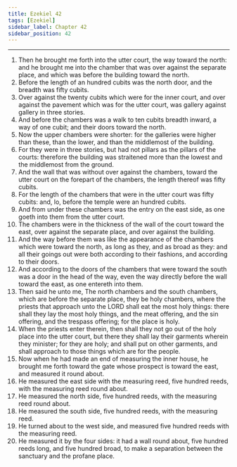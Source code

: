 ```yaml
---
title: Ezekiel 42
tags: [Ezekiel]
sidebar_label: Chapter 42
sidebar_position: 42
---
```


---
1. Then he brought me forth into the utter court, the way toward the north: and he brought me into the chamber that was over against the separate place, and which was before the building toward the north.
2. Before the length of an hundred cubits was the north door, and the breadth was fifty cubits.
3. Over against the twenty cubits which were for the inner court, and over against the pavement which was for the utter court, was gallery against gallery in three stories.
4. And before the chambers was a walk to ten cubits breadth inward, a way of one cubit; and their doors toward the north.
5. Now the upper chambers were shorter: for the galleries were higher than these, than the lower, and than the middlemost of the building.
6. For they were in three stories, but had not pillars as the pillars of the courts: therefore the building was straitened more than the lowest and the middlemost from the ground.
7. And the wall that was without over against the chambers, toward the utter court on the forepart of the chambers, the length thereof was fifty cubits.
8. For the length of the chambers that were in the utter court was fifty cubits: and, lo, before the temple were an hundred cubits.
9. And from under these chambers was the entry on the east side, as one goeth into them from the utter court.
10. The chambers were in the thickness of the wall of the court toward the east, over against the separate place, and over against the building.
11. And the way before them was like the appearance of the chambers which were toward the north, as long as they, and as broad as they: and all their goings out were both according to their fashions, and according to their doors.
12. And according to the doors of the chambers that were toward the south was a door in the head of the way, even the way directly before the wall toward the east, as one entereth into them.
13. Then said he unto me, The north chambers and the south chambers, which are before the separate place, they be holy chambers, where the priests that approach unto the LORD shall eat the most holy things: there shall they lay the most holy things, and the meat offering, and the sin offering, and the trespass offering; for the place is holy.
14. When the priests enter therein, then shall they not go out of the holy place into the utter court, but there they shall lay their garments wherein they minister; for they are holy; and shall put on other garments, and shall approach to those things which are for the people.
15. Now when he had made an end of measuring the inner house, he brought me forth toward the gate whose prospect is toward the east, and measured it round about.
16. He measured the east side with the measuring reed, five hundred reeds, with the measuring reed round about.
17. He measured the north side, five hundred reeds, with the measuring reed round about.
18. He measured the south side, five hundred reeds, with the measuring reed.
19. He turned about to the west side, and measured five hundred reeds with the measuring reed.
20. He measured it by the four sides: it had a wall round about, five hundred reeds long, and five hundred broad, to make a separation between the sanctuary and the profane place.